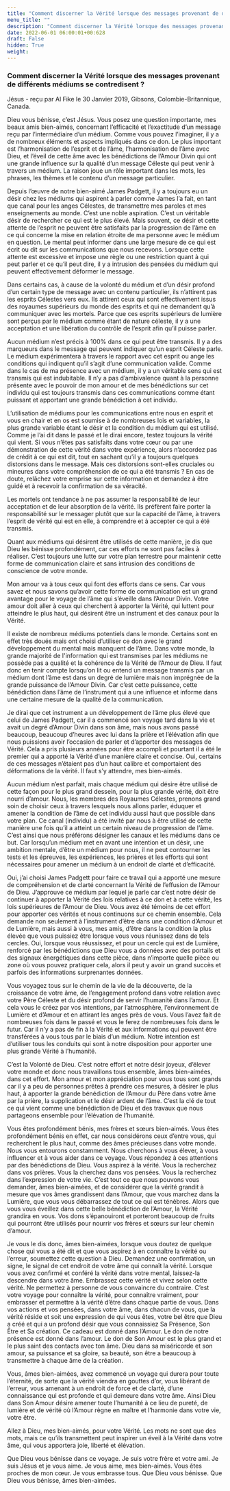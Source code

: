 ```yaml
---
title: "Comment discerner la Vérité lorsque des messages provenant de différents médiums se contredisent ?"
menu_title: ""
description: "Comment discerner la Vérité lorsque des messages provenant de différents médiums se contredisent ?"
date: 2022-06-01 06:00:01+00:628
draft: False
hidden: True
weight:
---
```

### Comment discerner la Vérité lorsque des messages provenant de différents médiums se contredisent ?

Jésus - reçu par Al Fike le 30 Janvier 2019, Gibsons, Colombie-Britannique, Canada.

Dieu vous bénisse, c’est Jésus. Vous posez une question importante, mes beaux amis bien-aimés, concernant l’efficacité et l’exactitude d’un message reçu par l’intermédiaire d’un médium. Comme vous pouvez l’imaginer, il y a de nombreux éléments et aspects impliqués dans ce don. Le plus important est l’harmonisation de l’esprit et de l’âme, l’harmonisation de l’âme avec Dieu, et l’éveil de cette âme avec les bénédictions de l’Amour Divin qui ont une grande influence sur la qualité d’un message Céleste qui peut venir à travers un médium. La raison joue un rôle important dans les mots, les phrases, les thèmes et le contenu d’un message particulier.

Depuis l’œuvre de notre bien-aimé James Padgett, il y a toujours eu un désir chez les médiums qui aspirent à parler comme James l’a fait, en tant que canal pour les anges Célestes, de transmettre mes paroles et mes enseignements au monde. C’est une noble aspiration. C’est un véritable désir de rechercher ce qui est le plus élevé. Mais souvent, ce désir et cette attente de l’esprit ne peuvent être satisfaits par la progression de l’âme en ce qui concerne la mise en relation étroite de ma personne avec le médium en question. Le mental peut informer dans une large mesure de ce qui est écrit ou dit sur les communications que nous recevons. Lorsque cette attente est excessive et impose une règle ou une restriction quant à qui peut parler et ce qu’il peut dire, il y a intrusion des pensées du médium qui peuvent effectivement déformer le message.

Dans certains cas, à cause de la volonté du médium et d’un désir profond d’un certain type de message avec un contenu particulier, ils n’attirent pas les esprits Célestes vers eux. Ils attirent ceux qui sont effectivement issus des royaumes supérieurs du monde des esprits et qui ne demandent qu’à communiquer avec les mortels. Parce que ces esprits supérieurs de lumière sont perçus par le médium comme étant de nature céleste, il y a une acceptation et une libération du contrôle de l’esprit afin qu’il puisse parler.

Aucun médium n’est précis à 100% dans ce qui peut être transmis. Il y a des marqueurs dans le message qui peuvent indiquer qu’un esprit Céleste parle. Le médium expérimentera à travers le rapport avec cet esprit ou ange les conditions qui indiquent qu’il s’agit d’une communication valide. Comme dans le cas de ma présence avec un médium, il y a un véritable sens qui est transmis qui est indubitable. Il n’y a pas d’ambivalence quant à la personne présente avec le pouvoir de mon amour et de mes bénédictions sur cet individu qui est toujours transmis dans ces communications comme étant puissant et apportant une grande bénédiction à cet individu.

L’utilisation de médiums pour les communications entre nous en esprit et vous en chair et en os est soumise à de nombreuses lois et variables, la plus grande variable étant le désir et la condition du médium qui est utilisé. Comme je l’ai dit dans le passé et le dirai encore, testez toujours la vérité qui vient. Si vous n’êtes pas satisfaits dans votre cœur ou par une démonstration de cette vérité dans votre expérience, alors n’accordez pas de crédit à ce qui est dit, tout en sachant qu’il y a toujours quelques distorsions dans le message. Mais ces distorsions sont-elles cruciales ou mineures dans votre compréhension de ce qui a été transmis ? En cas de doute, relâchez votre emprise sur cette information et demandez à être guidé et à recevoir la confirmation de sa véracité.

Les mortels ont tendance à ne pas assumer la responsabilité de leur acceptation et de leur absorption de la vérité. Ils préfèrent faire porter la responsabilité sur le messager plutôt que sur la capacité de l’âme, à travers l’esprit de vérité qui est en elle, à comprendre et à accepter ce qui a été transmis.

Quant aux médiums qui désirent être utilisés de cette manière, je dis que Dieu les bénisse profondément, car ces efforts ne sont pas faciles à réaliser. C’est toujours une lutte sur votre plan terrestre pour maintenir cette forme de communication claire et sans intrusion des conditions de conscience de votre monde.

Mon amour va à tous ceux qui font des efforts dans ce sens. Car vous savez et nous savons qu’avoir cette forme de communication est un grand avantage pour le voyage de l’âme qui s’éveille dans l’Amour Divin. Votre amour doit aller à ceux qui cherchent à apporter la Vérité, qui luttent pour atteindre le plus haut, qui désirent être un instrument et des canaux pour la Vérité.

Il existe de nombreux médiums potentiels dans le monde. Certains sont en effet très doués mais ont choisi d’utiliser ce don avec le grand développement du mental mais manquent de l’âme. Dans votre monde, la grande majorité de l'information qui est transmises par les médiums ne possède pas a qualité et la cohérence de la Vérité de l’Amour de Dieu. Il faut donc en tenir compte lorsqu’on lit ou entend un message transmis par un médium dont l’âme est dans un degré de lumière mais non imprégnée de la grande puissance de l’Amour Divin. Car c’est cette puissance, cette bénédiction dans l’âme de l’instrument qui a une influence et informe dans une certaine mesure de la qualité de la communication.

Je dirai que cet instrument a un développement de l’âme plus élevé que celui de James Padgett, car il a commencé son voyage tard dans la vie et avait un degré d’Amour Divin dans son âme, mais nous avons passé beaucoup, beaucoup d’heures avec lui dans la prière et l’élévation afin que nous puissions avoir l’occasion de parler et d’apporter des messages de Vérité. Cela a pris plusieurs années pour être accompli et pourtant il a été le premier qui a apporté la Vérité d’une manière claire et concise. Oui, certains de ces messages n’étaient pas d’un haut calibre et comportaient des déformations de la vérité. Il faut s’y attendre, mes bien-aimés.

Aucun médium n’est parfait, mais chaque médium qui désire être utilisé de cette façon pour le plus grand dessein, pour la plus grande vérité, doit être nourri d’amour. Nous, les membres des Royaumes Célestes, prenons grand soin de choisir ceux à travers lesquels nous allons parler, éduquer et amener la condition de l’âme de cet individu aussi haut que possible dans votre plan. Ce canal (individu) a été invité par nous à être utilisé de cette manière une fois qu’il a atteint un certain niveau de progression de l’âme. C’est ainsi que nous préférons désigner les canaux et les médiums dans ce but. Car lorsqu’un médium met en avant une intention et un désir, une ambition mentale, d’être un médium pour nous, il ne peut contourner les tests et les épreuves, les expériences, les prières et les efforts qui sont nécessaires pour amener un médium à un endroit de clarté et d’efficacité.

Oui, j’ai choisi James Padgett pour faire ce travail qui a apporté une mesure de compréhension et de clarté concernant la Vérité de l’effusion de l’Amour de Dieu. J’approuve ce médium par lequel je parle car c’est notre désir de continuer à apporter la Vérité des lois relatives à ce don et à cette vérité, les lois supérieures de l’Amour de Dieu. Vous avez été témoins de cet effort pour apporter ces vérités et nous continuons sur ce chemin ensemble. Cela demande non seulement à l’instrument d’être dans une condition d’Amour et de Lumière, mais aussi à vous, mes amis, d’être dans la condition la plus élevée que vous puissiez être lorsque vous vous réunissez dans de tels cercles. Oui, lorsque vous réussissez, et pour un cercle qui est de Lumière, renforcé par les bénédictions que Dieu vous a données avec des portails et des signaux énergétiques dans cette pièce, dans n’importe quelle pièce ou zone où vous pouvez pratiquer cela, alors il peut y avoir un grand succès et parfois des informations surprenantes données.

Vous voyagez tous sur le chemin de la vie de la découverte, de la croissance de votre âme, de l’engagement profond dans votre relation avec votre Père Céleste et du désir profond de servir l’humanité dans l’amour. Et cela vous le créez par vos intentions, par l’atmosphère, l’environnement de Lumière et d’Amour et en attirant les anges près de vous. Vous l’avez fait de nombreuses fois dans le passé et vous le ferez de nombreuses fois dans le futur. Car il n’y a pas de fin à la Vérité et aux informations qui peuvent être transférées à vous tous par le biais d’un médium. Notre intention est d’utiliser tous les conduits qui sont à notre disposition pour apporter une plus grande Vérité à l’humanité.

C’est la Volonté de Dieu. C’est notre effort et notre désir joyeux, d’élever votre monde et donc nous travaillons tous ensemble, âmes bien-aimées, dans cet effort. Mon amour et mon appréciation pour vous tous sont grands car il y a peu de personnes prêtes à prendre ces mesures, à désirer le plus haut, à apporter la grande bénédiction de l’Amour du Père dans votre âme par la prière, la supplication et le désir ardent de l’âme. C’est la clé de tout ce qui vient comme une bénédiction de Dieu et des travaux que nous partageons ensemble pour l’élévation de l’humanité.

Vous êtes profondément bénis, mes frères et sœurs bien-aimés. Vous êtes profondément bénis en effet, car nous considérons ceux d’entre vous, qui recherchent le plus haut, comme des âmes précieuses dans votre monde. Nous vous entourons constamment. Nous cherchons à vous élever, à vous influencer et à vous aider dans ce voyage. Vous répondez à ces attentions par des bénédictions de Dieu. Vous aspirez à la vérité. Vous la recherchez dans vos prières. Vous la cherchez dans vos pensées. Vous la recherchez dans l’expression de votre vie. C’est tout ce que nous pouvons vous demander, âmes bien-aimées, et de considérer que la vérité grandit à mesure que vos âmes grandissent dans l’Amour, que vous marchez dans la Lumière, que vous vous débarrassez de tout ce qui est ténèbres. Alors que vous vous éveillez dans cette belle bénédiction de l’Amour, la Vérité grandira en vous. Vos dons s’épanouiront et porteront beaucoup de fruits qui pourront être utilisés pour nourrir vos frères et sœurs sur leur chemin d’amour.

Je vous le dis donc, âmes bien-aimées, lorsque vous doutez de quelque chose qui vous a été dit et que vous aspirez à en connaître la vérité ou l’erreur, soumettez cette question à Dieu. Demandez une confirmation, un signe, le signal de cet endroit de votre âme qui connaît la vérité. Lorsque vous avez confirmé et conféré la vérité dans votre mental, laissez-la descendre dans votre âme. Embrassez cette vérité et vivez selon cette vérité. Ne permettez à personne de vous convaincre du contraire. C’est votre voyage pour connaître la vérité, pour connaître vraiment, pour embrasser et permettre à la vérité d’être dans chaque partie de vous. Dans vos actions et vos pensées, dans votre âme, dans chacun de vous, que la vérité réside et soit une expression de qui vous êtes, votre bel être que Dieu a créé et qui a un profond désir que vous connaissiez Sa Présence, Son Être et Sa création. Ce cadeau est donné dans l’Amour. Le don de notre présence est donné dans l’amour. Le don de Son Amour est le plus grand et le plus saint des contacts avec ton âme. Dieu dans sa miséricorde et son amour, sa puissance et sa gloire, sa beauté, son être a beaucoup à transmettre à chaque âme de la création.

Vous, âmes bien-aimées, avez commencé un voyage qui durera pour toute l’éternité, de sorte que la vérité viendra en gouttes d’or, vous libérant de l’erreur, vous amenant à un endroit de force et de clarté, d’une connaissance qui est profonde et qui demeure dans votre âme. Ainsi Dieu dans Son Amour désire amener toute l’humanité à ce lieu de pureté, de lumière et de vérité où l’Amour règne en maître et l’harmonie dans votre vie, votre être.

Allez à Dieu, mes bien-aimés, pour votre Vérité. Les mots ne sont que des mots, mais ce qu’ils transmettent peut inspirer un éveil à la Vérité dans votre âme, qui vous apportera joie, liberté et élévation.

Que Dieu vous bénisse dans ce voyage. Je suis votre frère et votre ami. Je suis Jésus et je vous aime. Je vous aime, mes bien-aimés. Vous êtes proches de mon cœur. Je vous embrasse tous. Que Dieu vous bénisse. Que Dieu vous bénisse, âmes bien-aimées.
